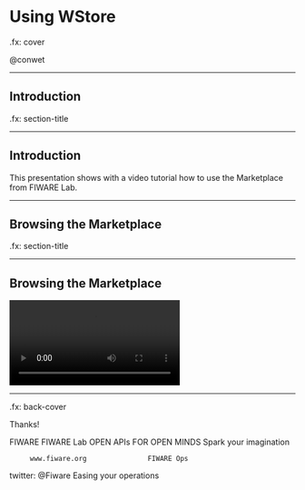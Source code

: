 # Using WStore

.fx: cover

@conwet

---


## Introduction

.fx: section-title

---
<!-- SLIDE 3 -->
## Introduction

This presentation shows with a video tutorial how to use the Marketplace from FIWARE Lab.

---


## Browsing the Marketplace

.fx: section-title

---
<!-- SLIDE 5 -->
## Browsing the Marketplace

<video src="videos/Browsing.mp4" controls></video>

---

.fx: back-cover

Thanks!

FIWARE                                FIWARE Lab
OPEN APIs FOR OPEN MINDS              Spark your imagination

         www.fiware.org               FIWARE Ops
twitter: @Fiware                      Easing your operations

